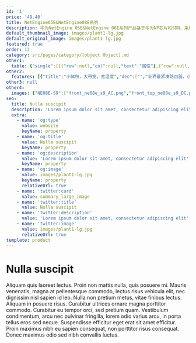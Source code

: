 ```yaml
---
id: '1'
price: '49.40'
title: NetEngine05E&NetEngine08E系列
description: 华为NetEngine 05E&NetEngine 08E系列产品基于华为NP芯片和SDN，采用无阻塞交换架构，体积小、带宽大，-40ºC~70ºC 宽温应用，能够适应各种恶劣环境，满足交通、金融、电力、政府、教育、企业等行业用户的多样化需求。
default_thumbnail_image: images/plant1-lg.jpg
default_original_image: images/plant1-lg.jpg
featured: true
order: 13
category: src/pages/category/[object Object].md
other1: 
  table: {"single":[[{"row":null,"col":null,"text":"属性"},{"row":null,"col":null,"text":"NetEngine08E-S6/S6E/S9"},{"row":null,"col":null,"text":"NetEngine05E-S2"},{"row":null,"col":null,"text":"NetEngine05E-SE"},{"row":null,"col":null,"text":"NetEngine05E-SQ"},{"row":null,"col":null,"text":"NetEngine05E-SG/SH/SI/SN"},{"row":null,"col":null,"text":"NetEngine05E-SJ/SK/SR/SM"}],[{"row":null,"col":null,"text":"交换容量"},{"row":null,"col":null,"text":"720 Gbps"},{"row":null,"col":null,"text":"60 Gbps"},{"row":null,"col":null,"text":"88 Gbps"},{"row":null,"col":null,"text":"272 Gbps"},{"row":null,"col":null,"text":"24 Gbps"},{"row":null,"col":null,"text":"SJ/SK/SR: 12 Gbps\nSM: 8 Gbps"}],[{"row":null,"col":null,"text":"转发性能"},{"row":null,"col":null,"text":"540 Mpps"},{"row":null,"col":null,"text":"45 Mpps"},{"row":null,"col":null,"text":"66 Mpps"},{"row":null,"col":null,"text":"204 Mpps"},{"row":null,"col":null,"text":"18 Mpps"},{"row":null,"col":null,"text":"SJ/SK/SR: 9 Mpps\nSM: 6 Mpps"}],[{"row":null,"col":null,"text":"接口类型"},{"row":null,"col":"2","text":"路由器常用接口10GE/GE/FE、\nE1、通道化STM-1、\nRS232、RS485、FXO、\nFSO、E&M、V.35/X.21/V.24等路由器常用接口"},{"row":null,"col":null,"text":"2*10GE+16GE/FE光+8GE/FE电"},{"row":null,"col":null,"text":"SQ: 4*10GE光+8*10GE/GE/FE光+8*GE/FE光+8*GE/FE电"},{"row":null,"col":null,"text":"SG:4GE光+4GE/FE电\n+4GE/FE Combo\nSH:4GE光+4GE/FE电\n+4GE/FE Combo+2*8E1\nSI:4GE光+4GE/FE光+4GE/FE电(POE)\nSN:4GE光+4GE/FE电\n+4GE/FE Combo+16E1"},{"row":null,"col":null,"text":"SJ/SK/SR:2*FE/GE光+2*FE/\nGE电+2*FE/GE Combo\nSM:1*GE光+2*GE/FE电(POE)+1*FE/GE Combo"}],[{"row":null,"col":null,"text":"时 钟"},{"row":null,"col":"6","text":"支持1588v2、ACR、\nE1线路时钟、支持同步以太时钟"}],[{"row":null,"col":null,"text":"典型功耗"},{"row":null,"col":null,"text":"S6:127W\nS6E:164W\nS9:182W\n"},{"row":null,"col":null,"text":"55W"},{"row":null,"col":null,"text":"49.8W"},{"row":null,"col":null,"text":"80.4W"},{"row":null,"col":null,"text":"SG:24.63W\nSH:29.42W\nSI:31.87W\nSN:29.92W"},{"row":null,"col":null,"text":"SJ/SR：11.42W\nSK：15.39W\nSM：17.46W（无PoE）；250.79W（PoE满载）"}],[{"row":null,"col":null,"text":"电源"},{"row":null,"col":null,"text":"DC: -38.4V～-72V\nAC: 100V ～ 240V\n"},{"row":null,"col":null,"text":"DC: -38.4 V～-72.0 V\n"},{"row":null,"col":null,"text":"DC: -38.4V～-72.0V\n"},{"row":null,"col":null,"text":"DC: -38.4V～-72.0V\nAC: 100V～240V"},{"row":null,"col":null,"text":"DC: -38.4V～-72.0V\nAC: 100V～240V"},{"row":null,"col":null,"text":"SJ/SR/SM：AC 100V～ 240V\nSK：DC -38.4 V～ -72.0 V"}],[{"row":null,"col":null,"text":"槽位数"},{"row":null,"col":null,"text":"S6/S6E:2个多功能主控交换槽位,6个子卡槽位；\nS9:2个多功能主控交换槽位,9个子卡槽位\n"},{"row":null,"col":null,"text":"1个多功能主控板槽位\n2个业务插槽槽位"},{"row":null,"col":null,"text":"0"},{"row":null,"col":null,"text":"0"},{"row":null,"col":null,"text":"0"},{"row":null,"col":null,"text":"0"}],[{"row":null,"col":null,"text":"外形尺寸 (W×D×H，mm)"},{"row":null,"col":null,"text":"S6/S6E:442×220\n×88.9(2U)\nS9:442×220×155.6(3.5U)\n"},{"row":null,"col":null,"text":"442×220\n×44.45（1U）"},{"row":null,"col":null,"text":"442×220\n×44.45（1U）"},{"row":null,"col":null,"text":"442×220\n×44.45（1U）"},{"row":null,"col":null,"text":"SG/SH/SI:\n442×220×44.45（1U）\nSH:\n442×310×44.45（1U）"},{"row":null,"col":null,"text":"SJ/SK/SR:\n250×180×43.6（1U）\nSM:\n180×52×250"}],[{"row":null,"col":null,"text":"满配重量"},{"row":null,"col":null,"text":"S6:7.2 kg\nS6E:10.10kg\nS9:17.67kg\n"},{"row":null,"col":null,"text":"4.9kg"},{"row":null,"col":null,"text":"3kg"},{"row":null,"col":null,"text":"DC:4.7kg\nAC:4.9kg"},{"row":null,"col":null,"text":"SG/SH:4kg\nSI:3kg\nSN:5.1kg"},{"row":null,"col":null,"text":"SJ/SK/SR:1.8kg SM:2.7kg"}],[{"row":null,"col":null,"text":"工作温度"},{"row":null,"col":null,"text":"-40°C ～+70°C"},{"row":null,"col":null,"text":"-40°C ～+70°C"},{"row":null,"col":null,"text":"-40°C ～+70°C"},{"row":null,"col":null,"text":"-40°C ～+70°C"},{"row":null,"col":null,"text":"-40°C ～+70°C"},{"row":null,"col":null,"text":"-40°C ～+70°C"}]]}
other2:
  features: [{"title":"小体积，大带宽，宽温度","dec":["","业界最紧凑路由器，小尺寸、大带宽；-40ºC~70ºC宽温应用，适应恶劣环境",""]},{"title":"IP硬管道","dec":["","独创的IP硬管道技术，RFC 7625标准，提供类SDH的业务体验",""]},{"title":"多业务接入","dec":["","内置PCM子卡，接入各种低速业务，简化网络，统一运维；支持快速感知，通过实时告警/日志管理上报",""]}]
other3: null
other4:
  images: {"NE08E-S9":["front_ne08e_s9_AC.png","front_top_ne08e_s9_DC.png"]}
seo:
  title: Nulla suscipit
  description: 'Lorem ipsum dolor sit amet, consectetur adipiscing elit'
  extra:
    - name: 'og:type'
      value: website
      keyName: property
    - name: 'og:title'
      value: Nulla suscipit
      keyName: property
    - name: 'og:description'
      value: 'Lorem ipsum dolor sit amet, consectetur adipiscing elit'
      keyName: property
    - name: 'og:image'
      value: images/plant1-lg.jpg
      keyName: property
      relativeUrl: true
    - name: 'twitter:card'
      value: summary_large_image
    - name: 'twitter:title'
      value: Nulla suscipit
    - name: 'twitter:description'
      value: 'Lorem ipsum dolor sit amet, consectetur adipiscing elit'
    - name: 'twitter:image'
      value: images/plant1-lg.jpg
      relativeUrl: true
template: product
---
```


# Nulla suscipit

Aliquam quis laoreet lectus. Proin non mattis nulla, quis posuere mi. Mauris venenatis, magna at pellentesque commodo, lectus risus vehicula elit, nec dignissim nisl sapien id leo. Nulla non pretium metus, vitae finibus lectus. Aliquam in posuere risus. Curabitur ultrices ornare magna porttitor commodo. Curabitur eu tempor orci, sed pretium quam. Vestibulum condimentum, arcu nec pulvinar fringilla, lorem odio varius arcu, in porta tellus eros sed neque. Suspendisse efficitur eget erat sit amet efficitur. Proin maximus nibh eu sapien consequat, non porttitor risus consequat. Donec maximus odio sed nibh convallis luctus.